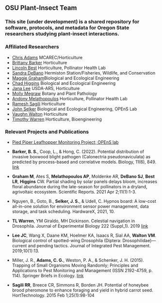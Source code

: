 ## OSU Plant-Insect Team

### This site (under development) is a shared repository for software, protocols, and metadata for Oregon State researchers studying plant-insect interactions.

### Affiliated Researchers
- [Chris Adams](https://horticulture.oregonstate.edu/users/christopher-adams) MCAREC/Horticulture 
- [Brittany Barker](https://entomology.oregonstate.edu/users/brittany-barker) Horticulture 
- [Lincoln Best](https://extension.oregonstate.edu/people/lincoln-best) Horticulture, Pollinator Health Lab
- [Sandra DeBano](https://fwcs.oregonstate.edu/users/sandra-debano) Hermiston Station/Fisheries, Wildlife, and Conservation
- [Maggie Graham](https://entomology.oregonstate.edu/users/margaret-graham)Biological and Ecological Engineering
- [Chad Higgins](https://agsci.oregonstate.edu/users/chad-higgins) Biological and Ecological Engineering
- [Jana Lee](https://www.ars.usda.gov/pacific-west-area/corvallis-or/horticultural-crops-research-unit/people/lee-jana/) USDA-ARS, Horticulture
- [Molly Megraw](https://bpp.oregonstate.edu/users/molly-megraw) Botany and Plant Pathology
- [Andony Melathopoulos](https://agsci.oregonstate.edu/users/andony-melathopoulos) Horticulture, Pollinator Health Lab
- [Ramesh Sagili](https://horticulture.oregonstate.edu/users/ramesh-sagili) Horticulture
- [John Selker](https://agsci.oregonstate.edu/users/john-selker) Biological and Ecological Engineering, OPEnS Lab
- [Vaughn Walton](https://agsci.oregonstate.edu/users/vaughn-walton) Horticulture
- [Timothy Warren](https://agsci.oregonstate.edu/users/timothy-warren) Horticulture, Bioengineering

### Relevant Projects and Publications 

- [Pied Piper Leafhopper Monitoring Project; OPEnS lab](https://github.com/OPEnSLab-OSU/PiedPiper)

- **Barker, B. S.**, Coop, L., & Hong, C. (2022). Potential distribution of invasive boxwood blight pathogen (Calonectria pseudonaviculata) as predicted by process-based and correlative models. Biology, 11(6), 849. [link](https://esajournals.onlinelibrary.wiley.com/doi/10.1002/eap.2557)

- **Graham M**, Ates S, **Melathopoulos AP**, Moldenke AR, **DeBano SJ**, **Best LR**, **Higgins** CW. Partial shading by solar panels delays bloom, increases floral abundance during the late-season for pollinators in a dryland, agrivoltaic ecosystem. Scientific Reports. 2021 Apr 2;11(1):1-3.

- Nguyen, B., Goto, B., **Selker, J. S.**, & Udell, C.  Hypnos board: A low-cost all-in-one solution for environment sensor power management, data storage, and task scheduling. HardwareX, 2021, 10. 


- **TL Warren**, YM Giraldo, MH Dickinson. Celestial navigation in Drosophila. Journal of Experimental Biology 222 (Suppl_1). 2019 [link](https://journals.biologists.com/jeb/article/222/Suppl_1/jeb186148/2798) 

- **Lee JC**, Wang X, Daane KM, Hoelmer KA, Isaacs R, Sial AA, **Walton VM**. Biological control of spotted-wing Drosophila (Diptera: Drosophilidae)—current and pending tactics. Journal of Integrated Pest Management. 2019;10(1):13.

- Miller, J. R., **Adams, C. G.**, Weston, P. A., & Schenker, J. H. (2015). Trapping of Small Organisms Moving Randomly; Principles and Applications to Pest Monitoring and Management (ISSN 2192-4759, p. 114). Springer Briefs in Ecology. [link](https://link.springer.com/book/10.1007/978-3-319-12994-5)

- **Sagili RR**, Breece CR, Simmons R, Borden JH. Potential of honeybee brood pheromone to enhance foraging and yield in hybrid carrot seed. HortTechnology. 2015 Feb 1;25(1):98-104






